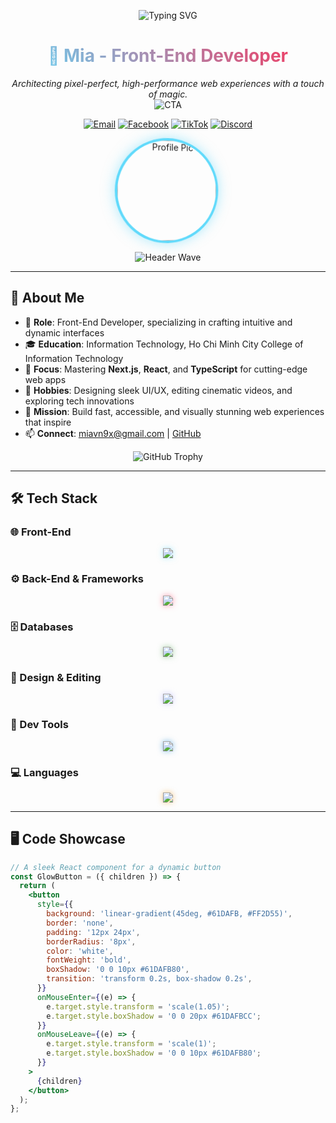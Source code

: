 <p align="center">
  <img src="https://readme-typing-svg.demolab.com?font=Fira+Code&size=36&pause=700&color=61DAFB&background=0D1117&center=true&vCenter=true&width=800&lines=Hey,+I'm+Mia!;Front-End+Wizard;Building+Immersive+Web+Worlds;Powered+by+Next.js,+React,+&+TypeScript" alt="Typing SVG" />
</p>

<h1 align="center" style="background: linear-gradient(45deg, #61DAFB, #FF2D55); -webkit-background-clip: text; -webkit-text-fill-color: transparent;">🌌 Mia - Front-End Developer</h1>

<p align="center">
  <em>Architecting pixel-perfect, high-performance web experiences with a touch of magic.</em><br>
  <img src="https://img.shields.io/badge/-Let's+Create+the+Future-FF2D55?style=for-the-badge&logo=react&logoColor=white&labelColor=0D1117" alt="CTA">
</p>

<p align="center">
  <a href="mailto:miavn9x@gmail.com"><img src="https://img.shields.io/badge/Email-miavn9x@gmail.com-D14836?style=for-the-badge&logo=gmail&logoColor=white&labelColor=0D1117&borderRadius=10px" alt="Email"></a>
  <a href="https://www.facebook.com/tungmia9x"><img src="https://img.shields.io/badge/Facebook-tungmia9x-1877F2?style=for-the-badge&logo=facebook&logoColor=white&labelColor=0D1117&borderRadius=10px" alt="Facebook"></a>
  <a href="https://www.tiktok.com/@miavn9x"><img src="https://img.shields.io/badge/TikTok-miavn9x-000000?style=for-the-badge&logo=tiktok&logoColor=white&labelColor=0D1117&borderRadius=10px" alt="TikTok"></a>
  <a href="https://discord.com/users/1113778768004272128"><img src="https://img.shields.io/badge/Discord-Mia-7289DA?style=for-the-badge&logo=discord&logoColor=white&labelColor=0D1117&borderRadius=10px" alt="Discord"></a>
</p>

<p align="center">
  <img src="https://your-image-url.png" width="160" style="border-radius:50%; border: 4px solid #61DAFB; box-shadow: 0 0 20px #61DAFB80; transform: perspective(500px) rotateY(10deg);" alt="Profile Pic"/>
</p>

<p align="center">
  <img src="https://capsule-render.vercel.app/api?type=waving&color=gradient&height=100§ion=header&text=&fontSize=0" alt="Header Wave" />
</p>

---

## 🌟 About Me

- 💼 **Role**: Front-End Developer, specializing in crafting intuitive and dynamic interfaces
- 🎓 **Education**: Information Technology, Ho Chi Minh City College of Information Technology
- 🌱 **Focus**: Mastering **Next.js**, **React**, and **TypeScript** for cutting-edge web apps
- 🎨 **Hobbies**: Designing sleek UI/UX, editing cinematic videos, and exploring tech innovations
- 🚀 **Mission**: Build fast, accessible, and visually stunning web experiences that inspire
- 📫 **Connect**: [miavn9x@gmail.com](mailto:miavn9x@gmail.com) | [GitHub](https://github.com/your-github-username)

<p align="center">
  <img src="https://github-profile-trophy.vercel.app/?username=your-github-username&theme=radical&no-frame=true&margin-w=10" alt="GitHub Trophy" />
</p>

---

## 🛠️ Tech Stack

### 🌐 Front-End
<p align="center">
  <img src="https://skillicons.dev/icons?i=html,css,js,ts,react,nextjs,angular&perline=7" style="filter: drop-shadow(0 0 5px #61DAFB80);" />
</p>

### ⚙️ Back-End & Frameworks
<p align="center">
  <img src="https://skillicons.dev/icons?i=nodejs,express,nestjs,php,electron&perline=5" style="filter: drop-shadow(0 0 5px #FF2D5580);" />
</p>

### 🗄️ Databases
<p align="center">
  <img src="https://skillicons.dev/icons?i=mongodb,mssql&perline=2" style="filter: drop-shadow(0 0 5px #47A24880);" />
</p>

### 🎨 Design & Editing
<p align="center">
  <img src="https://skillicons.dev/icons?i=ps,pr,ae&perline=3" style="filter: drop-shadow(0 0 5px #9999FF80);" />
</p>

### 🔧 Dev Tools
<p align="center">
  <img src="https://skillicons.dev/icons?i=git,github,vscode&perline=3" style="filter: drop-shadow(0 0 5px #007ACC80);" />
</p>

### 💻 Languages
<p align="center">
  <img src="https://skillicons.dev/icons?i=java" style="filter: drop-shadow(0 0 5px #ED8B0080);" />
</p>

---

## 🖥️ Code Showcase

```jsx
// A sleek React component for a dynamic button
const GlowButton = ({ children }) => {
  return (
    <button
      style={{
        background: 'linear-gradient(45deg, #61DAFB, #FF2D55)',
        border: 'none',
        padding: '12px 24px',
        borderRadius: '8px',
        color: 'white',
        fontWeight: 'bold',
        boxShadow: '0 0 10px #61DAFB80',
        transition: 'transform 0.2s, box-shadow 0.2s',
      }}
      onMouseEnter={(e) => {
        e.target.style.transform = 'scale(1.05)';
        e.target.style.boxShadow = '0 0 20px #61DAFBCC';
      }}
      onMouseLeave={(e) => {
        e.target.style.transform = 'scale(1)';
        e.target.style.boxShadow = '0 0 10px #61DAFB80';
      }}
    >
      {children}
    </button>
  );
};
